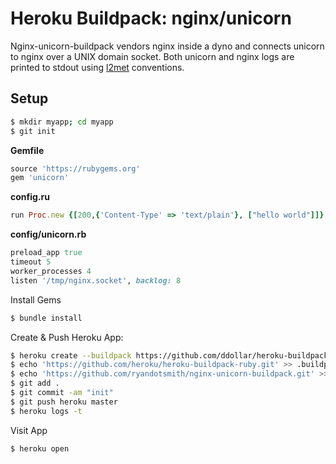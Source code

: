 # Heroku Buildpack: nginx/unicorn

Nginx-unicorn-buildpack vendors nginx inside a dyno and connects unicorn to nginx over a UNIX domain socket. Both unicorn and nginx logs are printed to stdout using [l2met](https://github.com/ryandotsmith/l2met) conventions.

## Setup

```bash
$ mkdir myapp; cd myapp
$ git init
```

**Gemfile**
```ruby
source 'https://rubygems.org'
gem 'unicorn'
```

**config.ru**
```ruby
run Proc.new {[200,{'Content-Type' => 'text/plain'}, ["hello world"]]}
```

**config/unicorn.rb**
```ruby
preload_app true
timeout 5
worker_processes 4
listen '/tmp/nginx.socket', backlog: 8
```

Install Gems
```bash
$ bundle install
```

Create & Push Heroku App:
```bash
$ heroku create --buildpack https://github.com/ddollar/heroku-buildpack-multi.git
$ echo 'https://github.com/heroku/heroku-buildpack-ruby.git' >> .buildpacks
$ echo 'https://github.com/ryandotsmith/nginx-unicorn-buildpack.git' >> .buildpacks
$ git add .
$ git commit -am "init"
$ git push heroku master
$ heroku logs -t
```

Visit App
```
$ heroku open
```
